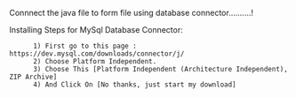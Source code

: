 Connnect the java file to form file using database connector..........!

Installing Steps for MySql Database Connector:

          1) First go to this page : https://dev.mysql.com/downloads/connector/j/
          2) Choose Platform Independent.
          3) Choose This [Platform Independent (Architecture Independent), ZIP Archive]
          4) And Click On [No thanks, just start my download]
          
